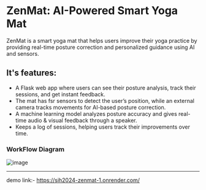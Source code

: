 # ZenMat: AI-Powered Smart Yoga Mat
ZenMat is a smart yoga mat that helps users improve their yoga practice by providing real-time posture correction and personalized guidance using AI and sensors.

## It's features:
- A Flask web app where users can see their posture analysis, track their sessions, and get instant feedback.
- The mat has fsr sensors to detect the user’s position, while an external camera tracks movements for AI-based posture correction.
- A machine learning model analyzes posture accuracy and gives real-time audio & visual feedback through a speaker.
- Keeps a log of sessions, helping users track their improvements over time.

### WorkFlow Diagram
![image](https://github.com/user-attachments/assets/3b284fd4-980a-485c-a0e5-a566e8275c82)

----
demo link:- https://sih2024-zenmat-1.onrender.com/
